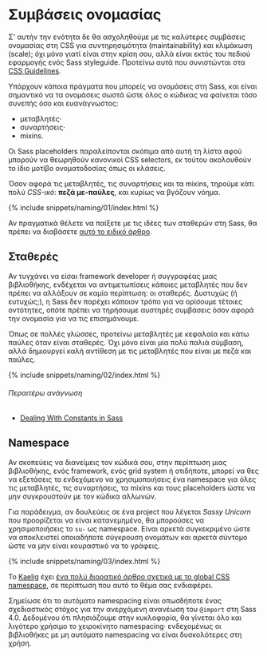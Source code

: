 
# Συμβάσεις ονομασίας

Σ' αυτήν την ενότητα δε θα ασχοληθούμε με τις καλύτερες συμβάσεις ονομασίας στη CSS για συντηρησιμότητα (maintainability) και κλιμάκωση (scale); όχι μόνο γιατί είναι στην κρίση σου, αλλά είναι εκτός του πεδιού εφαρμογής ενός Sass styleguide. Προτείνω αυτά που συνιστώνται στα [CSS Guidelines](https://cssguidelin.es/#naming-conventions).

Υπάρχουν κάποια πράγματα που μπορείς να ονομάσεις στη Sass, και είναι σημαντικό να τα ονομάσεις σωστά ώστε όλος ο κώδικας να φαίνεται τόσο συνεπής όσο και ευανάγνωστος:

* μεταβλητές·
* συναρτήσεις·
* mixins.

Οι Sass placeholders παραλείπονται σκόπιμα από αυτή τη λίστα αφού μπορούν να θεωρηθούν κανονικοί CSS selectors, εκ τούτου ακολουθούν το ίδιο μοτίβο ονοματοδοσίας όπως οι κλάσεις.

Όσον αφορά τις μεταβλητές, τις συναρτήσεις και τα mixins, τηρούμε κάτι πολύ *CSS-ικό*: **πεζά με-παύλες**, και κυρίως να βγάζουν νόημα.

{% include snippets/naming/01/index.html %}

Αν πραγματικά θέλετε να παίξετε με τις ιδέες των σταθερών στη Sass, θα πρέπει να διαβάσετε [αυτό το ειδικό άρθρο](https://www.sitepoint.com/dealing-constants-sass/).

## Σταθερές

Αν τυγχάνει να είσαι framework developer ή συγγραφέας μιας βιβλιοθήκης, ενδέχεται να αντιμετωπίσεις κάποιες μεταβλητές που δεν πρέπει να αλλάξουν σε καμία περίπτωση: οι σταθερές. Δυστυχώς (ή ευτυχώς;), η Sass δεν παρέχει κάποιον τρόπο για να ορίσουμε τέτοιες οντότητες, οπότε πρέπει να τηρήσουμε αυστηρές συμβάσεις όσον αφορά την ονομασία για να τις επισημάνουμε.

Όπως σε πολλές γλώσσες, προτείνω μεταβλητές με κεφαλαία και κάτω παύλες όταν είναι σταθερές. Όχι μόνο είναι μία πολύ παλιά σύμβαση, αλλά δημιουργεί καλή αντίθεση με τις μεταβλητές που είναι με πεζά και παύλες.

{% include snippets/naming/02/index.html %}

###### Περαιτέρω ανάγνωση

* [Dealing With Constants in Sass](https://www.sitepoint.com/dealing-constants-sass/)

## Namespace

Αν σκοπεύεις να διανείμεις τον κώδικά σου, στην περίπτωση μιας βιβλιοθήκης, ενός framework, ενός grid system ή οτιδήποτε, μπορεί να θες να εξετάσεις το ενδεχόμενο να χρησιμοποιήσεις ένα namespace για όλες τις μεταβλητές, τις συναρτήσεις, τα mixins και τους placeholders ώστε να μην συγκρουστούν με τον κώδικα αλλωνών.

Για παράδειγμα, αν δουλεύεις σε ένα project που λέγεται *Sassy Unicorn* που προορίζεται να είναι κατανεμημένο, θα μπορούσες να χρησιμοποιήσεις το `su-` ως namespace. Είναι αρκετά συγκεκριμένο ώστε να αποκλειστεί οποιαδήποτε σύγκρουση ονομάτων και αρκετά σύντομο ώστε να μην είναι κουραστικό να το γράφεις.

{% include snippets/naming/03/index.html %}

Το [Kaelig](https://kaelig.fr) έχει [ένα πολύ διορατικό άρθρο σχετικά με το global CSS namespace](https://blog.kaelig.fr/post/44554267597/please-respect-the-global-css-namespace), σε περίπτωση που αυτό το θέμα σας ενδιαφέρει.

<div class="note">
  <p>Σημείωσε ότι το αυτόματο namespacing είναι οπωσδήποτε ένας σχεδιαστικός στόχος για την ανερχόμενη ανανέωση του <code>@import</code> στη Sass 4.0. Δεδομένου ότι πλησιάζουμε στην κυκλοφορία, θα γίνεται όλο και λιγότερο χρήσιμο το χειροκίνητο namespacing· ενδεχομένως οι βιβλιοθήκες με μη αυτόματο namespacing να είναι δυσκολότερες στη χρήση.</p>
</div>
